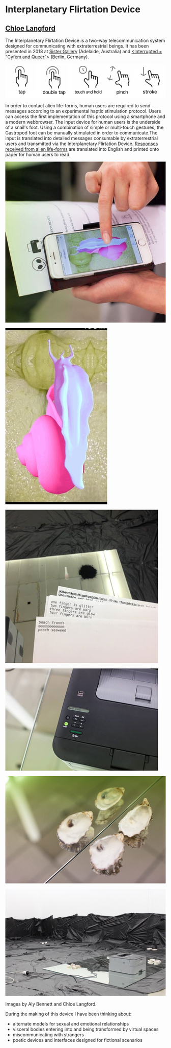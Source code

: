 
# Interplanetary Flirtation Device
## [Chloe Langford](https://co-ordinat.es)

The Interplanetary Flirtation Device is a two-way telecommunication system designed for
communicating with extraterrestrial beings. It has been presented in 2018 at [Sister Gallery](https://www.sistergallery.com.au/) (Adelaide, Australia) and [<Interrupted = “Cyfem and
Queer”>](http://interrupted.creamcake.de/) (Berlin, Germany).

![gestures to touch a phone](/images/gestures.png)

In order to contact alien life-forms, human users are required to send messages according to an
experimental haptic stimulation protocol. Users can access the first implementation of this
protocol using a smartphone and a modern webbrowser. The input device for human users is the
underside of a snail's foot. Using a combination of simple or multi-touch gestures, the
Gastropod foot can be manually stimulated in order to communicate.The input is translated into
detailed messages consumable by extraterrestrial users and transmitted via the Interplanetary
Flirtation Device. [Responses received from alien life-forms](ifd/print-files/
) are translated into English and printed onto paper for human users to read.

![hand using phone touchscreen with animation of snail](/images/image1.jpg)

![animated wiggling snail](/images/snail-small.gif)

![responses printed from aliens](/images/image4.jpg)

![printer in deep sleep](/images/image3.jpg)

![shells lying on a mirror on the floor](/images/image2.jpg)

![installation shot of printer on floor covered in  black plastic](/images/image5.JPG)

Images by Aly Bennett and Chloe Langford.

During the making of this device I have been thinking about:

- alternate models for sexual and emotional relationships
- visceral bodies entering into and being transformed by virtual spaces
- miscommunicating with strangers
- poetic devices and interfaces designed for fictional scenarios